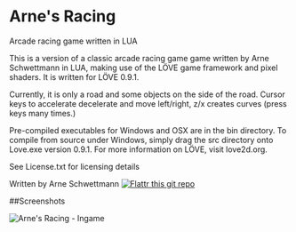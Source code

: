 Arne's Racing
===========

Arcade racing game written in LUA

This is a version of a classic arcade racing game game written by Arne Schwettmann in LUA, making use of the LÖVE game framework and pixel shaders. It is written for LÖVE 0.9.1.

Currently, it is only a road and some objects on the side of the road.
Cursor keys to accelerate decelerate and move left/right, z/x creates curves (press keys many times.)

Pre-compiled executables for Windows and OSX are in the bin directory. To compile from source under Windows, simply drag the src directory onto Love.exe version 0.9.1. For more information on LÖVE, visit love2d.org.

See License.txt for licensing details

Written by Arne Schwettmann [![Flattr this git repo](http://api.flattr.com/button/flattr-badge-small.png)](https://flattr.com/submit/auto?user_id=arneschwettmann&url=https://github.com/ArneSchwettmann/ArnesRacing/&title=ArnesRacing&language=LUA&tags=github&category=software)

##Screenshots

![Arne's Racing - Ingame](http://www.arneschwettmann.com/delme/screenshots/ArnesRacing_shot1.jpg)
